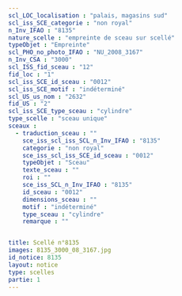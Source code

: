 ```yaml
---
scl_LOC_localisation : "palais, magasins sud"
scl_iss_SCE_categorie : "non royal"
n_Inv_IFAO : "8135"
nature_scelle : "empreinte de sceau sur scellé"
typeObjet : "Empreinte"
scl_PHO_no_photo_IFAO : "NU_2008_3167"
n_Inv_CSA : "3000"
scl_ISS_fid_sceau : "12"
fid_loc : "1"
scl_iss_SCE_id_sceau : "0012"
scl_iss_SCE_motif : "indéterminé"
scl_US_us_nom : "2632"
fid_US : "2"
scl_iss_SCE_type_sceau : "cylindre"
type_scelle : "sceau unique"
sceaux :
  - traduction_sceau : ""
    sce_iss_scl_iss_SCL_n_Inv_IFAO : "8135"
    categorie : "non royal"
    sce_iss_scl_iss_SCE_id_sceau : "0012"
    typeObjet : "Sceau"
    texte_sceau : ""
    roi : ""
    sce_iss_SCL_n_Inv_IFAO : "8135"
    id_sceau : "0012"
    dimensions_sceau : ""
    motif : "indéterminé"
    type_sceau : "cylindre"
    remarque : ""


title: Scellé n°8135
images: 8135_3000_08_3167.jpg
id_notice: 8135
layout: notice
type: scelles
partie: 1
---
```

